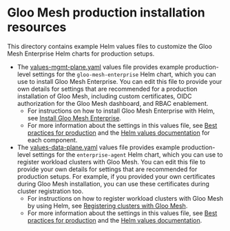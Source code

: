 # Gloo Mesh production installation resources

This directory contains example Helm values files to customize the Gloo Mesh Enterprise Helm charts for production setups.

- The [values-mgmt-plane.yaml](./values-mgmt-plane.yaml) values file provides example production-level settings for the `gloo-mesh-enterprise` Helm chart, which you can use to install Gloo Mesh Enterprise. You can edit this file to provide your own details for settings that are recommended for a production installation of Gloo Mesh, including custom certificates, OIDC authorization for the Gloo Mesh dashboard, and RBAC enablement.
  - For instructions on how to install Gloo Mesh Enterprise with Helm, see [Install Gloo Mesh Enterprise](https://docs.solo.io/gloo-mesh-enterprise/latest/setup/installation/enterprise_installation/).
  - For more information about the settings in this values file, see [Best practices for production](https://docs.solo.io/gloo-mesh-enterprise/latest/setup/installation/recommended_setup/) and the [Helm values documentation](https://docs.solo.io/gloo-mesh-enterprise/main/reference/helm/gloo_mesh_enterprise/latest/) for each component.
- The [values-data-plane.yaml](./values-data-plane.yaml) values file provides example production-level settings for the `enterprise-agent` Helm chart, which you can use to register workload clusters with Gloo Mesh. You can edit this file to provide your own details for settings that are recommended for production setups. For example, if you provided your own certificates during Gloo Mesh installation, you can use these certificates during cluster registration too.
  - For instructions on how to register workload clusters with Gloo Mesh by using Helm, see [Registering clusters with Gloo Mesh](https://docs.solo.io/gloo-mesh-enterprise/latest/setup/enterprise_cluster_registration/).
  - For more information about the settings in this values file, see [Best practices for production](https://docs.solo.io/gloo-mesh-enterprise/latest/setup/installation/recommended_setup/#data-plane-settings) and the [Helm values documentation](https://docs.solo.io/gloo-mesh-enterprise/main/reference/helm/gloo_mesh_enterprise/latest/enterprise_agent/).